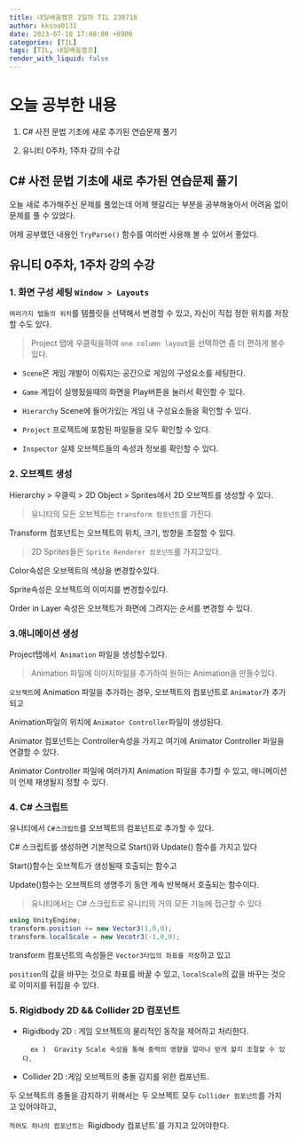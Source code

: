 ```yaml
---
title: 내일배움캠프 2일차 TIL 230718
author: kksoo0131
date: 2023-07-18 17:00:00 +0900
categories: [TIL]
tags: [TIL, 내일배움캠프]
render_with_liquid: false
---
```


# 오늘 공부한 내용

1. C# 사전 문법 기초에 새로 추가된 연습문제 풀기

2. 유니티 0주차, 1주차 강의 수강

## C# 사전 문법 기초에 새로 추가된 연습문제 풀기

오늘 새로 추가해주신 문제를 풀었는데 어제 헷갈리는 부분을 공부해놓아서
어려움 없이 문제를 풀 수 있었다. 

어제 공부했던 내용인 `TryParse()` 함수를 여러번 사용해 볼 수 있어서 좋았다.

## 유니티 0주차, 1주차 강의 수강


### 1. 화면 구성 세팅 `Window > Layouts`

`여러가지 탭들의 위치`를 템플릿을 선택해서 변경할 수 있고, 자신이 직접 정한 위치를 저장할 수도 있다.

> Project 탭에 우클릭을하여 `one column layout`을 선택하면 좀 더 편하게 볼수있다.

- `Scene`은 게임 개발이 이뤄지는 공간으로 게임의 구성요소를 세팅한다.

- `Game` 게임이 실행됬을때의 화면을 Play버튼을 눌러서 확인할 수 있다.

- `Hierarchy` Scene에 들어가있는 게임 내 구성요소들을 확인할 수 있다.

- `Project`  프로젝트에 포함된 파일들을 모두 확인할 수 있다.

- `Inspector` 실제 오브젝트들의 속성과 정보를 확인할 수 있다.


### 2. 오브젝트 생성
Hierarchy > 우클릭 > 2D Object > Sprites에서 2D 오브젝트를 생성할 수 있다.

> 유니티의 모든 오브젝트는 `transform 컴포넌트`를 가진다.
> 
Transform 컴포넌트는 오브젝트의 위치, 크기, 방향을 조절할 수 있다.

> 2D Sprites들은 `Sprite Renderer 컴포넌트`를 가지고있다.
> 
Color속성은 오브젝트의 색상을 변경할수있다.

Sprite속성은 오브젝트의 이미지를 변경할수있다.

Order in Layer 속성은 오브젝트가 화면에 그려지는 순서를 변경할 수 있다.

### 3.애니메이션 생성

Project탭에서` Animation` 파일을 생성할수있다.

> Animation 파일에 이미지파일을 추가하여 원하는 Animation을 만들수있다.

`오브젝트`에 Animation 파일을 추가하는 경우, 오브젝트의 컴포넌트로 `Animator`가 추가되고

Animation파일의 위치에 `Animator Controller`파일이 생성된다.

Animator 컴포넌트는 Controller속성을 가지고 여기에 Animator Controller 파일을 연결할 수 있다.

Animator Controller 파일에 여러가지 Animation 파일을 추가할 수 있고, 애니메이션이 언제 재생될지 정할 수 있다.

### 4. C# 스크립트

유니티에서 `C#스크립트`를 오브젝트의 컴포넌트로 추가할 수 있다.

C# 스크립트를 생성하면 기본적으로 Start()와 Update() 함수를 가지고 있다

Start()함수는 오브젝트가 생성될때 호출되는 함수고

Update()함수는 오브젝트의 생명주기 동안 계속 반복해서 호출되는 함수이다.

> 유니티에서는 C# 스크립트로 유니티의 거의 모든 기능에 접근할 수 있다.

```c#
using UnityEngine;
transform.position += new Vector3(1,0,0); 
transform.localScale = new Vecotr3(-1,0,0);
```

transform 컴포넌트의 속성들은 `Vector3타입의 좌표를 저장`하고 있고

`position`의 값을 바꾸는 것으로 좌표를 바꿀 수 있고, `localScale`의 값을 바꾸는 것으로 이미지를 뒤집을 수  있다.


### 5. Rigidbody 2D && Collider 2D 컴포넌트

- Rigidbody 2D : 게임 오브젝트의 물리적인 동작을 제어하고 처리한다. 

        ex )  Gravity Scale 속성을 통해 중력의 영향을 얼마나 받게 할지 조절할 수 있다.

- Collider 2D :게임 오브젝트의 충돌 감지를 위한 컴포넌트.

두 오브젝트의 충돌을 감지하기 위해서는 두 오브젝트 모두 `Collider 컴포넌트`를 가지고 있어야하고,

 `적어도 하나의 컴포넌트는 `Rigidbody 컴포넌트`를 가지고 있어야한다.

    